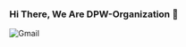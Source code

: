 ### Hi There, We Are DPW-Organization 👋
![Gmail](https://img.shields.io/badge/Gmail-D14836?style=for-the-badge&logo=gmail&logoColor=white)
